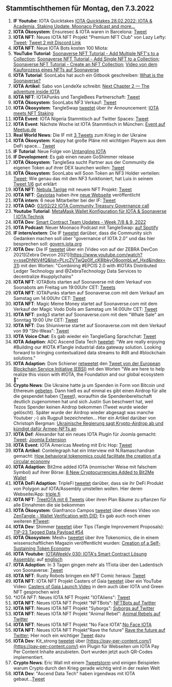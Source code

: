 ## Stammtischthemen für Montag, den 7.3.2022

1. **IF Youtube**: IOTA Quicktakes [IOTA Quicktakes 28.02.2022: IOTA & Academia, Staking Update, Moonaco Podcast and more...](https://www.youtube.com/watch?v=2tVYpwt1zZI)
2. **IOTA Ökosystem**: Ensuresec & IOTA waren in Barcelona: [Tweet](https://twitter.com/zlidza/status/1498329363225452555)
3. **IOTA NFT**: Neues IOTA NFT Projekt "Premium NFT Club" von Lazy Lefty: [Tweet](https://twitter.com/LazyLefteyee/status/1498558559692509184?s=20&t=vbABUqyHW7VEHXAt0zrwTQ); [Tweet 2 mit Discord Link](https://twitter.com/Lazylefty1/status/1498558882007982083?s=20&t=vbABUqyHW7VEHXAt0zrwTQ)
4. **IOTA NFT**: Neue IOTA Bots kosten 100 Miota: [](https://twitter.com/iotabots/status/1498546074138644489?s=20&t=vbABUqyHW7VEHXAt0zrwTQ)
5. **YouTube Tutorial**: [Soonaverse NFT Tutorial - Add Multiple NFT's to a Collection](https://www.youtube.com/watch?v=svB25j2mdYo); [Soonaverse NFT Tutorial - Add Single NFT to a Collection](https://www.youtube.com/watch?v=VgLZw48pAaA); [Soonaverse NFT Tutorial - Create an NFT Collection](https://www.youtube.com/watch?v=nbhIDBWOKOU&t=48s); [Video von dem Kaufprozess eines NFTs auf Soonaverse](https://www.youtube.com/watch?v=iywvxD50Jdc)
6. **IOTA Tutorial**: SoonLabs hat auch ein Gitbook geschreiben: [What is the Soonaverse?](https://docs.soonaverse.com/welcome-to-gitbook/)
7. **IOTA Artikel**: Sabo von LendeXe schreibt: [Next Chapter 2 — The adventure inside IOTA](https://medium.com/@sabog/next-chapter-2-the-adventure-inside-iota-6dbd74177661)
8. **IOTA NFT**: IOTAPunks und TangleBees Partnerschaft: [Tweet](https://twitter.com/IotaPunks_71/status/1498583844034953217?s=20&t=vbABUqyHW7VEHXAt0zrwTQ)
9. **IOTA Ökosystem**: SoonLabs NF3 Verkauf: [Tweet](https://twitter.com/soon_labs/status/1498768847066726400?s=20&t=lvPBytz3E-Anllssb3biwA) 
10. **IOTA Ökosystem**: TangleSwap [tweetet](https://twitter.com/TangleSwapE/status/1499022371356880898?s=20&t=wkUvWqteMDFQf19by2lbJg) über ihr Announcement: [IOTA meets NFT Staking](https://tangleswap.medium.com/iota-meets-nft-staking-61f97b8b5125)
11. **IOTA Event**: IOTA Nigeria Stammtisch auf Twitter Spaces: [Tweet](https://twitter.com/IotaNigeria/status/1499035845864693761?s=20&t=wkUvWqteMDFQf19by2lbJg)
12. **IOTA Event**: Nächste Woche ist IOTA Stammtisch in München: [Event auf Meetup.de](https://www.meetup.com/de-DE/IOTA-Muc/events/wqvbssydcfbgb/)
13. **Real World News**: Die IF mit [3 Tweets](https://twitter.com/iota/status/1499039734886244359?s=20&t=wkUvWqteMDFQf19by2lbJg) zum Krieg in der Ukraine
14. **IOTA Ökosystem**: Kappy hat große Pläne mit wichtigen Playern aus dem DeFi space... [Tweet](https://twitter.com/Rob_Daykin/status/1498981558384041992?s=20&t=wkUvWqteMDFQf19by2lbJg)
15. **IF Tutorial**: Neue Folge von [Untangling IOTA](https://www.twitch.tv/videos/1413050699)
16. **IF Development**: Es gab einen neuen GoShimmer release
17. **IOTA Ökosystem**: TangleSea sucht Partner aus der Community die eigenen Token auf ihrer DEX launchen wollen: [Tweet](https://twitter.com/ShimmerSeaDefi/status/1498916012305133573?s=20&t=wkUvWqteMDFQf19by2lbJg)
18. **IOTA Ökosystem**: SoonLabs will Soon Token an NF3 Holder verteilen: [Tweet](https://twitter.com/soon_labs/status/1498902188470390788?s=20&t=wkUvWqteMDFQf19by2lbJg); Wie genau das mit den NF3 funktioniert, hat Luis in seinem [Tweet 1/6](https://twitter.com/58Wast/status/1498967709928853505?s=20&t=wkUvWqteMDFQf19by2lbJg) gut erklärt
19. **IOTA NFT**: [Nebula Tanlge](https://twitter.com/NebulaTangle) mit neuem NFT Projekt: [Tweet](https://twitter.com/NebulaTangle/status/1498984052807933954?s=20&t=wkUvWqteMDFQf19by2lbJg)
20. **IOTA NFT**: [Gaviotas](https://twitter.com/Gav_iotas) haben ihre [neue Webseite](https://gaviotas.io/) veröffentlicht
21. **IOTA intern**: 6 neue Mitarbeiter bei der IF: [Tweet](https://twitter.com/iota/status/1499052460794695690?s=20&t=hdiaiNOYguZ8hmYXUDfSJQ)
22. **IOTA DAO**: [03/02/22 IOTA Community Treasury Governance call](https://www.youtube.com/watch?v=FNZj92jh0NU)
23. **Youtube Tutorial**: [MetaMask Wallet Konfiguration für IOTA & Soonaverse | IOTA:Technik](https://www.youtube.com/watch?v=hiw5N2Olvvw)
24. **IOTA Dev**: [Smart Contract Team Updates - Week 7/8 & 9, 2022](https://github.com/iotaledger/engineering-updates/discussions/20)
25. **IOTA Podcast**: Neuer Moonaco Podcast mit TangleSwap: [auf Spotify](https://open.spotify.com/episode/4rfxDGrVo9X1yBaHA9v6BW?si=Tk1HWBL-RiqBbHXRt2KyHA&utm_source=whatsapp&nd=1)
26. **IF intern/extern**: Die IF [tweetet](https://twitter.com/iota/status/1499384553856774144?s=20&t=fVTsBtk2pXF6V9EUyh5mtQ) darüber, dass die Community sich Gedanken machen soll über "governance of IOTA 2.0" und das hier besprechen soll: [govern.iota.org](https://govern.iota.org/)
27. **IOTA Dev**: Die IF [tweetet](https://twitter.com/iota/status/1499338930533056515?s=20&t=fVTsBtk2pXF6V9EUyh5mtQ) über ein [Video von auf der ZEBRA DevCon 2021](Zebra Devcon 2021](https://www.youtube.com/watch?v=sseDhNtV4fQ&list=PLrcZVTwQp0lf_cK8lbkyO8oombLwf_Hxd&index=31) mit den Worten: "Combining #EPCIS 2.0 with #IOTA’s Distributed Ledger Technology and @ZebraTechnology Data Services to decentralize #supplychains"
28. **IOTA NFT**: IOTABots starten auf Soonaverse mit dem Verkauf von Soonabots am Freitag um 19:00Uhr CET: [Tweets](https://twitter.com/iotabots/status/1499271101100220424?t=gLKuh9jdKaHz2v58yiya2Q&s=19)
29. **IOTA NFT**: IOTAPunks starten auf Soonaverse.com mit dem Verkauf am Samstag um 14:00Uhr CET: [Tweet](https://twitter.com/IotaPunks_71/status/1499365320330465281?s=20&t=-GOABbWZXAwqagc-fBnRjQ)
30. **IOTA NFT**: Magic Meme Money startet auf Soonaverse.com mit dem Verkauf der Magic Vodo Dolls am Samstag um 14:00Uhr CET: [Tweet](https://twitter.com/Magic_MemeMoney/status/1499365583762210816?s=20&t=UjJdmAVUPCRI6C6fxrBogQ)
31. **IOTA NFT**: pxdg3 startet auf Soonaverse.com mit dem "Whale Sale" am Sonntag 19:00 Uhr CET: [Tweet](https://twitter.com/pxdg3/status/1499646002919354370?s=20&t=fVTsBtk2pXF6V9EUyh5mtQ)
32. **IOTA NFT**: Das Shiuniverse startet auf Soonaverse.com mit dem Verkauf von 99 "Shi-Weas": [Tweet](https://twitter.com/Shiuniverse/status/1500527371723714564?s=20&t=NmNazDIbnbK94mi5snQcJA)
33. **IOTA Voice Chat**: Es gab wieder ein TangleGang Sprachchat: [Tweet](https://twitter.com/GangTangleTalk/status/1499416305451024385?s=20&t=UjJdmAVUPCRI6C6fxrBogQ)
34. **IOTA Adaption**: ADC Ascend Data Tech [tweetet](https://twitter.com/AscendDataTech/status/1499212366155816964?s=20&t=fVTsBtk2pXF6V9EUyh5mtQ): "We are really enjoying #Building our #IOTA #Tangle industrial data gateway solution. Looking forward to bringing contextualized data streams to #dlt and #blockchain solutions."
35. **IOTA Adaption**: Dom Schiener [retweetet](https://twitter.com/DomSchiener/status/1499313599323516929?s=20&t=fVTsBtk2pXF6V9EUyh5mtQ) den [Tweet von der European Blockchain Service Initiative (EBSI)](https://twitter.com/EU_EBSI/status/1499308606113476611?s=20&t=fVTsBtk2pXF6V9EUyh5mtQ) mit den Worten "We are here to help realize this vision with #IOTA, the Foundation and our global ecosystem 🤝"
36. **Crypto News**: Die Ukraine hatte ja um Spenden in Form von Bitcoin und Ethereum [gebeten](https://twitter.com/Ukraine/status/1498911922791583746?s=20&t=fVTsBtk2pXF6V9EUyh5mtQ). Dann hieß es auf einmal es gibt einen Airdrop für alle die gespendet haben ([Tweet](https://twitter.com/Ukraine/status/1498911922791583746?s=20&t=fVTsBtk2pXF6V9EUyh5mtQ)), woraufhin die Spendenbereitschaft deutlich zugenommen hat und sich Justin Sun beschwert hat, weil Tezos Spender keinen Airdrop bekommen (Tweet wurde wieder gelöscht). Später wurde der Airdrop wieder abgesagt was manche Youtuber ;-) als Rugpull bezeichneten... Hier ein Artikel darüber von Christoph Bergman: [Ukrainische Regierung sagt Krypto-Airdrop ab und kündigt dafür Armee-NFTs an](https://bitcoinblog.de/2022/03/03/ukrainische-regierung-sagt-krypto-airdrop-ab-und-kuendigt-dafuer-armee-nfts-an/)
37. **IOTA Def**: Alexander hat ein neues IOTA Plugin für Joomla gemacht: [Tweet](https://twitter.com/shortaktien/status/1499446111043530760?s=20&t=Dc4xxrDK129Tg_LvZbOcdg); [Joomla Extension](https://extensions.joomla.org/extension/pay-with-iota/)
38. **IOTA Event**: IOTA Americas Meeting mit Eric Hop: [Tweet](https://twitter.com/gregmart/status/1499429867602911245?s=20&t=Dc4xxrDK129Tg_LvZbOcdg)
39. **IOTA Artikel**: Contelegraph hat ein Interview mit N.Ramaschandran gemacht: [How behavioral tokenomics could facilitate the creation of a circular economy](https://cointelegraph.com/news/how-behavioral-tokenomics-could-facilitate-the-creation-of-a-circular-economy)
40. **IOTA Adaption**: Bit2me added IOTA (momischer Weise mit falschem Symbol) auf ihrer Börse: [8 New Cryptocurrencies Added to Bit2Me Wallet](https://medium.com/@bit2me_global/8-new-cryptocurrencies-added-to-bit2me-wallet-e81a8ad0f6ba)
41. **IOTA DeFi Adaption**: TripleFi [tweetet](https://twitter.com/TripleFi_/status/1499590041286307840?s=20&t=fVTsBtk2pXF6V9EUyh5mtQ) darüber, dass sie ihr DeFi Produkt von Polygon auf IOTA/Assembly umstellen wollen. Hier deren Webseite/App: [triple.fi](https://triple.fi/)
42. **IOTA NFT**: [TreeIOTA mit 6 Tweets](https://twitter.com/TreeIOTA/status/1499668376813244416?s=20&t=VmCOwy7C1TNCYkq6_G257g) über ihren Plan Bäume zu pflanzen für alle Einnahmen die sie bekommen
43. **IOTA Ökosystem**: Gianfranco Campos [tweetet](https://twitter.com/hassping/status/1499689703829741573?s=20&t=VmCOwy7C1TNCYkq6_G257g) über dieses Video von [ZenTangle - Wallet Verification with DID](https://www.youtube.com/watch?v=qHkIt1tNuv0); Es gab auch noch einen weiteren [#Tweet](https://twitter.com/hassping/status/1499692617990238211?s=20&t=VmCOwy7C1TNCYkq6_G257g): 
44. **IOTA Dev**: Shimmer [tweetet](https://twitter.com/shimmernet/status/1499429886913613831?s=20&t=VmCOwy7C1TNCYkq6_G257g) über Tips (Tangle Improvement Proposals): [TIP-23 Tagged Data Payload #54](https://github.com/iotaledger/tips/pull/54)
45. **IOTA Ökosystem**: Mesh+ [tweetet](https://twitter.com/iotaMESH/status/1499341816897757186?s=20&t=VmCOwy7C1TNCYkq6_G257g) über ihre Tokenomics, die in einem wissenschaftlichen Magazin veröffentlicht wurden:  [Creation of a Self-Sustaining Token Economy](https://jbba.scholasticahq.com/article/32985-creation-of-a-self-sustaining-token-economy)
46. **IOTA Youtube**: [IOTAWeekly 030: IOTA's Smart Contract Lösung Assembly](https://www.youtube.com/watch?v=ICa5YA8CAGQ); auf [englisch](https://www.youtube.com/watch?v=sNWOfV86jqw)
47. **IOTA Adoption**: In 3 Tagen gingen mehr als 1Tiota über den Ladentisch von Soonaverse: [Tweet](https://twitter.com/adam_unchained/status/1499808423365713925?s=20&t=gCi6KDYZNgD8Gl1XTVnTDQ)
48. **IOTA NFT**: Rusty Robots bringen ein NFT Comic heraus: [Tweet](https://twitter.com/RustyRobotCC/status/1499746987079454724?s=20&t=gCi6KDYZNgD8Gl1XTVnTDQ)
49. **IOTA NFT**: IOTA NFT Projekt Casters of Gaia [tweetet](https://twitter.com/CastersOfGaia/status/1500417534910251011?s=20&t=DQbXiw07pqPhTz36lHoq_A) über ein YouTube Video: [Casters of Gaia Launch Video](https://www.youtube.com/watch?v=uBxEn_CS1p4) in dem auch über IOTA und Green NFT gesprochen wird
50. **IOTA NFT*: Neues IOTA NFT Projekt "IOTAliens": [Tweet](https://twitter.com/IOTALIENS/status/1500372321151946753?s=20&t=DQbXiw07pqPhTz36lHoq_A)
51. **IOTA NFT**: Neues IOTA NFT Projekt "NFTBots": [NFTBots auf Twitter](https://twitter.com/NFTBots1)
52. **IOTA NFT**: Neues IOTA NFT Projekt "Syborgs": [Syborgs auf Twitter](https://twitter.com/SyborgsNFT)
53. **IOTA NFT**: Neues IOTA NFT Projekt "Animal Rebel": [Animal Rebels auf Twitter](https://twitter.com/rebel_animal)
54. **IOTA NFT**: Neues IOTA NFT Projekt "No Face IOTA":[No Face IOTA](https://twitter.com/no_face_iota/status/1500530649979105289?s=20&t=DQbXiw07pqPhTz36lHoq_A)
55. **IOTA NFT**: Neues IOTA NFT Projekt"Rave the future" [Rave the future auf Twitter](https://twitter.com/ravethefuture); Hier noch ein wichtiger [Tweet](https://twitter.com/kurazav/status/1500231284785831945?s=20&t=DQbXiw07pqPhTz36lHoq_A) dazu
56. **IOTA Dev**: Kit_strong [tweetet](https://twitter.com/KIT_strong_WING/status/1498788467005874183?s=20&t=DQbXiw07pqPhTz36lHoq_A) über [https://pay-per-content.com/](https://pay-per-content.com/) ein Plugin für Webseiten um IOTA Pay Per Content Inhalte anzubieten. Dort wurden jetzt auch QR-Codes implementiert.
57. **Crypto News**: Eric Wall mit einem [Tweetstorm](https://twitter.com/ercwl/status/1498380832058265607?s=20&t=DQbXiw07pqPhTz36lHoq_A) und einigen Beispielen warum Crypto durch den Krieg gerade wichtig wird in der realen Welt
58. **IOTA Dev**: "Ascend Data Tech" haben irgendwas mit IOTA gebaut...[Tweet](https://twitter.com/AscendDataTech/status/1500583771569111040?s=20&t=NmNazDIbnbK94mi5snQcJA)
